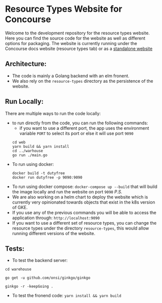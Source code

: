 # Resource Types Website for Concourse
Welcome to the development repository for the resource types website. Here you can find the source code for the website as well as different options for packaging. The website is currently running under the Concourse docs website (resource types tab) or as a [standalone website](https://resource-types.concocurse-ci.org)

## Architecture:

- The code is mainly a Golang backend with an elm fronent.
- We also rely on the `resource-types` directory as the persistence of the website.

## Run Locally:
There are multiple ways to run the code locally:

- to run directly from the code, you can run the following commands:
  - if you want to use a different port, the app uses the environment variable `PORT` to select its port or else it will use port `9090`
  ```
  cd web
  yarn build && yarn install
  cd ../warhouse
  go run ./main.go
  ```
- To run using docker:
  ```
  docker build -t dutyfree
  docker run dutyfree -p 9090:9090
  ```
- To run using docker compose: `docker-compose up --build` that will build the image locally and run the website on port `9090`
*P.S.*
- We are also working on a helm chart to deploy the website which is currently very opinionated towards objects that exist in the k8s version of GKE.
- If you use any of the previous commands you will be able to access the application through: `http://localhost:9090`
- If you want to use a different set of resource types, you can change the resource types under the directory `resource-types`, this would allow running different versions of the website.

## Tests:

- To test the backend server:
```
cd warehouse

go get -u github.com/onsi/ginkgo/ginkgo

ginkgo -r -keepGoing .
```

- To test the fronend code: `yarn install && yarn build`
